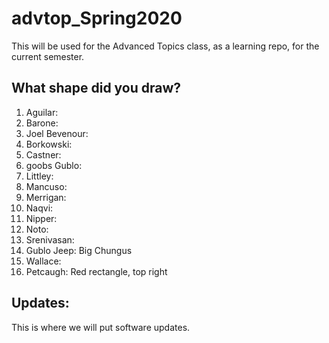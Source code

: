 # advtop_Spring2020
This will be used for the Advanced Topics class, as a learning repo, for the current semester.

## What shape did you draw?
1. Aguilar:
2. Barone: 
3. Joel Bevenour: 
4. Borkowski:
5. Castner: 
6. goobs Gublo:
7. Littley:
8. Mancuso:
9. Merrigan:
10. Naqvi:
11. Nipper:
12. Noto: 
13. Srenivasan:
14. Gublo  Jeep: Big Chungus
15. Wallace:
16. Petcaugh: Red rectangle, top right

## Updates:
This is where we will put software updates.
